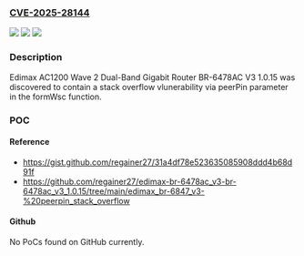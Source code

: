 ### [CVE-2025-28144](https://cve.mitre.org/cgi-bin/cvename.cgi?name=CVE-2025-28144)
![](https://img.shields.io/static/v1?label=Product&message=n%2Fa&color=blue)
![](https://img.shields.io/static/v1?label=Version&message=n%2Fa&color=blue)
![](https://img.shields.io/static/v1?label=Vulnerability&message=n%2Fa&color=brighgreen)

### Description

Edimax AC1200 Wave 2 Dual-Band Gigabit Router BR-6478AC V3 1.0.15 was discovered to contain a stack overflow vlunerability via peerPin parameter in the formWsc function.

### POC

#### Reference
- https://gist.github.com/regainer27/31a4df78e523635085908ddd4b68d91f
- https://github.com/regainer27/edimax-br-6478ac_v3-br-6478ac_v3_1.0.15/tree/main/edimax_br-6847_v3-%20peerpin_stack_overflow

#### Github
No PoCs found on GitHub currently.

